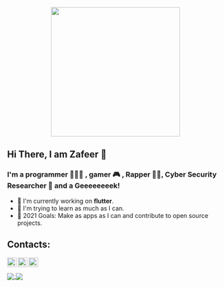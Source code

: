<div align="center">
<img src="https://octodex.github.com/images/gobbleotron.gif" width="300"><br>
</div>

## Hi There, I am Zafeer 👋
### I'm a programmer 👨🏽‍💻 , gamer 🎮 , Rapper 🤘🏽, Cyber Security Researcher 🔬 and a Geeeeeeeek!

- 📱  I'm currently working on **flutter**.
- 🌱 I'm trying to learn as much as I can. 
- 🥅 2021 Goals: Make as apps as I can and contribute to open source projects.
## Contacts:
[<img align="left"  width="22px" src="https://cdn.jsdelivr.net/npm/simple-icons@v3/icons/instagram.svg" />][instagram]
[<img align="left"  width="22px" src="https://cdn.jsdelivr.net/npm/simple-icons@v3/icons/twitter.svg" />][twitter]
[<img align="left"  width="22px" src="https://cdn.jsdelivr.net/npm/simple-icons@v3/icons/youtube.svg" />][youtube]

[youtube]: https://www.youtube.com/channel/UCrGoIfMI_bT2FlKtbMf5inw
[instagram]: https://www.instagram.com/zafeerhafeez/
[twitter]: https://twitter.com/Zafeer_Hafeez

<br />
<br />
<a href="https://github.com/IIvexII">
  <img align="center" src="https://github-readme-stats.vercel.app/api?username=IIvexII&count_private=true&show_icons=true&theme=buefy" />
</a>
<a href="https://github.com/IIvexII">
  <img align="center" src="https://github-readme-stats.vercel.app/api/top-langs/?username=IIvexII&layout=compact">
</a>

